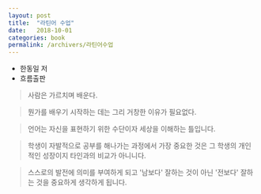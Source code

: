 ```yaml
---
layout: post
title:  "라틴어 수업"
date:   2018-10-01
categories: book
permalink: /archivers/라틴어수업
---
```


* 한동일 저
* 흐름출판

> 사람은 가르치며 배운다.

> 뭔가를 배우기 시작하는 데는 그리 거창한 이유가 필요없다.

> 언어는 자신을 표현하기 위한 수단이자 세상을 이해하는 틀입니다.

> 학생이 자발적으로 공부를 해나가는 과정에서 가장 중요한 것은 그 학생의 개인적인 성장이지 타인과의 비교가 아니니다.

> 스스로의 발전에 의미를 부여하게 되고 '남보다' 잘하는 것이 아닌 '전보다' 잘하는 것을 중요하게 생각하게 됩니다.

